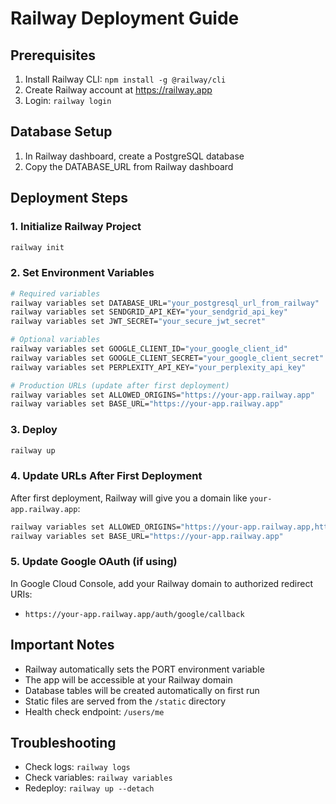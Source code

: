 # Railway Deployment Guide

## Prerequisites
1. Install Railway CLI: `npm install -g @railway/cli`
2. Create Railway account at https://railway.app
3. Login: `railway login`

## Database Setup
1. In Railway dashboard, create a PostgreSQL database
2. Copy the DATABASE_URL from Railway dashboard

## Deployment Steps

### 1. Initialize Railway Project
```bash
railway init
```

### 2. Set Environment Variables
```bash
# Required variables
railway variables set DATABASE_URL="your_postgresql_url_from_railway"
railway variables set SENDGRID_API_KEY="your_sendgrid_api_key"
railway variables set JWT_SECRET="your_secure_jwt_secret"

# Optional variables
railway variables set GOOGLE_CLIENT_ID="your_google_client_id"
railway variables set GOOGLE_CLIENT_SECRET="your_google_client_secret"
railway variables set PERPLEXITY_API_KEY="your_perplexity_api_key"

# Production URLs (update after first deployment)
railway variables set ALLOWED_ORIGINS="https://your-app.railway.app"
railway variables set BASE_URL="https://your-app.railway.app"
```

### 3. Deploy
```bash
railway up
```

### 4. Update URLs After First Deployment
After first deployment, Railway will give you a domain like `your-app.railway.app`:
```bash
railway variables set ALLOWED_ORIGINS="https://your-app.railway.app,https://localhost:8000"
railway variables set BASE_URL="https://your-app.railway.app"
```

### 5. Update Google OAuth (if using)
In Google Cloud Console, add your Railway domain to authorized redirect URIs:
- `https://your-app.railway.app/auth/google/callback`

## Important Notes
- Railway automatically sets the PORT environment variable
- The app will be accessible at your Railway domain
- Database tables will be created automatically on first run
- Static files are served from the `/static` directory
- Health check endpoint: `/users/me`

## Troubleshooting
- Check logs: `railway logs`
- Check variables: `railway variables`
- Redeploy: `railway up --detach`